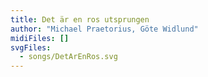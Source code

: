```yaml
---
title: Det är en ros utsprungen
author: "Michael Praetorius, Göte Widlund"
midiFiles: []
svgFiles:
  - songs/DetArEnRos.svg
---
```

